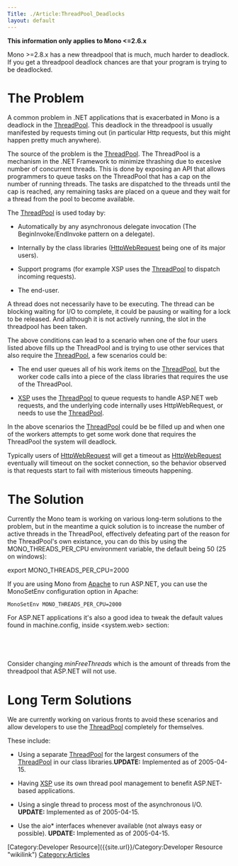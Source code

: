 ```yaml
---
Title: ./Article:ThreadPool_Deadlocks
layout: default
---
```


<b>This information only applies to Mono \<=2.6.x</b>

Mono \>=2.8.x has a new threadpool that is much, much harder to
deadlock. If you get a threadpool deadlock chances are that your program
is trying to be deadlocked.

The Problem
===========

A common problem in .NET applications that is exacerbated in Mono is a
deadlock in the
[ThreadPool](http:/monodoc/T:System.Threading.ThreadPool). This deadlock
in the threadpool is usually manifested by requests timing out (in
particular Http requests, but this might happen pretty much anywhere).

The source of the problem is the
[ThreadPool](http:/monodoc/T:System.Threading.ThreadPool). The
ThreadPool is a mechanism in the .NET Framework to minimize thrashing
due to excesive number of concurrent threads. This is done by exposing
an API that allows programmers to queue tasks on the ThreadPool that has
a cap on the number of running threads. The tasks are dispatched to the
threads until the cap is reached, any remaining tasks are placed on a
queue and they wait for a thread from the pool to become available.

The [ThreadPool](http:/monodoc/T:System.Threading.ThreadPool) is used
today by:

-   Automatically by any asynchronous delegate invocation (The
    BeginInvoke/EndInvoke pattern on a delegate).

-   Internally by the class libraries
    ([HttpWebRequest](http:/monodoc/T:System.Net.HttpWebRequest) being
    one of its major users).

-   Support programs (for example XSP uses the
    [ThreadPool](http:/monodoc/T:System.Threading.ThreadPool) to
    dispatch incoming requests).

-   The end-user.

A thread does not necessarily have to be executing. The thread can be
blocking waiting for I/O to complete, it could be pausing or waiting for
a lock to be released. And although it is not actively running, the slot
in the threadpool has been taken.

The above conditions can lead to a scenario when one of the four users
listed above fills up the ThreadPool and is trying to use other services
that also require the
[ThreadPool](http:/monodoc/T:System.Threading.ThreadPool), a few
scenarios could be:

-   The end user queues all of his work items on the
    [ThreadPool](http:/monodoc/T:System.Threading.ThreadPool), but the
    worker code calls into a piece of the class libraries that requires
    the use of the ThreadPool.

-   [XSP](http://www.mono-project.com/ASP.NET#XSP) uses the
    [ThreadPool](http:/monodoc/T:System.Threading.ThreadPool) to queue
    requests to handle ASP.NET web requests, and the underlying code
    internally uses HttpWebRequest, or needs to use the
    [ThreadPool](http:/monodoc/T:System.Threading.ThreadPool).

In the above scenarios the
[ThreadPool](http:/monodoc/T:System.Threading.ThreadPool) could be be
filled up and when one of the workers attempts to get some work done
that requires the ThreadPool the system will deadlock.

Typically users of
[HttpWebRequest](http:/monodoc/T:System.Net.HttpWebRequest) will get a
timeout as [HttpWebRequest](http:/monodoc/T:System.Net.HttpWebRequest)
eventually will timeout on the socket connection, so the behavior
observed is that requests start to fail with misterious timeouts
happening.

The Solution
============

Currently the Mono team is working on various long-term solutions to the
problem, but in the meantime a quick solution is to increase the number
of active threads in the ThreadPool, effectively defeating part of the
reason for the ThreadPool's own existance, you can do this by using the
MONO\_THREADS\_PER\_CPU environment variable, the default being 50 (25
on windows):

<bash>export MONO\_THREADS\_PER\_CPU=2000</bash>

If you are using Mono from [Apache](http://www.apache.org/) to run
ASP.NET, you can use the MonoSetEnv configuration option in Apache:

`MonoSetEnv MONO_THREADS_PER_CPU=2000`

For ASP.NET applications it's also a good idea to tweak the default
values found in machine.config, inside <system.web> section:

<div class="xml">
    <pre><code>
        <httpRuntime executionTimeout="90"
                 maxRequestLength="4096"
                 useFullyQualifiedRedirectUrl="false"
                     minFreeThreads="8"
                 minLocalRequestFreeThreads="4"
                 appRequestQueueLimit="100" />
    </code></pre>

</div>
Consider changing <i>minFreeThreads</i> which is the amount of threads
from the threadpool that ASP.NET will not use.

Long Term Solutions
===================

We are currently working on various fronts to avoid these scenarios and
allow developers to use the
[ThreadPool](http:/monodoc/T:System.Threading.ThreadPool) completely for
themselves.

These include:

-   Using a separate
    [ThreadPool](http:/monodoc/T:System.Threading.ThreadPool) for the
    largest consumers of the
    [ThreadPool](http:/monodoc/T:System.Threading.ThreadPool) in our
    class libraries.<b>UPDATE:</b> Implemented as of 2005-04-15.

-   Having [XSP](http://www.mono-project.com/ASP.NET#XSP) use its own
    thread pool management to benefit ASP.NET-based applications.

-   Using a single thread to process most of the asynchronous I/O.
    <b>UPDATE:</b> Implemented as of 2005-04-15.

-   Use the aio\* interfaces whenever available (not always easy or
    possible). <b>UPDATE:</b> Implemented as of 2005-04-15.

[Category:Developer Resource]({{site.url}}/Category:Developer Resource "wikilink")
<Category:Articles>
